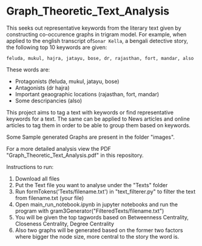 # Graph_Theoretic_Text_Analysis
This seeks out representative keywords from the literary text given by constructing co-occurence graphs in trigram model. For example, when applied to the english transcript of```Sonar Kella```, a bengali detective story, the following top 10 keywords are given:
```
feluda, mukul, hajra, jatayu, bose, dr, rajasthan, fort, mandar, also
```
These words are:
  * Protagonists (feluda, mukul, jatayu, bose)
  * Antagonists (dr hajra)
  * Important geaographic locations (rajasthan, fort, mandar)
  * Some descripancies (also)

This project aims to tag a text with keywords or find representative keywords for a text. The same can be applied to News articles and online articles to tag them in order to be able to group them based on keywords.

Some Sample generated Graphs are present in the folder "images".

For a more detailed analysis view the PDF "Graph_Theoretic_Text_Analysis.pdf" in this repository.

Instructions to run:
1. Download all files
2. Put the Text file you want to analyse under the "Texts" folder
3. Run formTokens('Texts/filename.txt') in "text_filterer.py" to filter the text from filename.txt (your file)
4. Open main_run_notebook.ipynb in jupyter notebooks and run the program with gram3Generator("FilteredTexts/filename.txt")
5. You will be given the top tagwords based on Betweenness Centrality, Closeness Centrality, Degree Centrality
6. Also two graphs will be generated based on the former two factors where bigger the node size, more central to the story the    word is.
